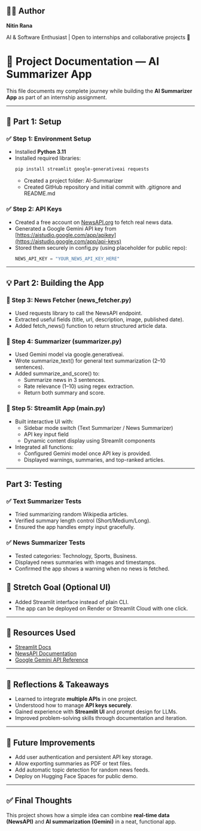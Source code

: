 ## 🧑‍💻 Author
**Nitin Rana**

AI & Software Enthusiast | Open to internships and collaborative projects 🤝
# 🧠 Project Documentation — AI Summarizer App

This file documents my complete journey while building the **AI Summarizer App** as part of an internship assignment.

---

## 🏁 Part 1: Setup

### ✅ Step 1: Environment Setup
- Installed **Python 3.11**
- Installed required libraries:
  ```bash
  pip install streamlit google-generativeai requests
  ```
  - Created a project folder: AI-Summarizer
  - Created GitHub repository and initial commit with .gitignore and README.md

### ✅ Step 2: API Keys
- Created a free account on [NewsAPI.org](https://newsapi.org/) to fetch real news data.
- Generated a Google Gemini API key from [https://aistudio.google.com/app/apikey](https://aistudio.google.com/app/api-keys)
- Stored them securely in config.py (using placeholder for public repo):
  ```python
  NEWS_API_KEY = "YOUR_NEWS_API_KEY_HERE"
  ```
---
  ## 💡 Part 2: Building the App

  ### 🧱 Step 3: News Fetcher (news_fetcher.py)
- Used requests library to call the NewsAPI endpoint.
- Extracted useful fields (title, url, description, image, published date).
- Added fetch_news() function to return structured article data.

### 🧠 Step 4: Summarizer (summarizer.py)
- Used Gemini model via google.generativeai.
- Wrote summarize_text() for general text summarization (2–10 sentences).
- Added summarize_and_score() to:
  - Summarize news in 3 sentences.
  - Rate relevance (1–10) using regex extraction.
  - Return both summary and score.

### 🧩 Step 5: Streamlit App (main.py)
- Built interactive UI with:
  - Sidebar mode switch (Text Summarizer / News Summarizer)
  - API key input field
  - Dynamic content display using Streamlit components
- Integrated all functions:
  - Configured Gemini model once API key is provided.
  - Displayed warnings, summaries, and top-ranked articles.
---
## Part 3: Testing
### ✅ Text Summarizer Tests
- Tried summarizing random Wikipedia articles.
- Verified summary length control (Short/Medium/Long).
- Ensured the app handles empty input gracefully.

### ✅ News Summarizer Tests
- Tested categories: Technology, Sports, Business.
- Displayed news summaries with images and timestamps.
- Confirmed the app shows a warning when no news is fetched.

## 🌱 Stretch Goal (Optional UI)
- Added Streamlit interface instead of plain CLI.
- The app can be deployed on Render or Streamlit Cloud with one click.

---

## 🔎 Resources Used

- [Streamlit Docs](https://docs.streamlit.io/)
- [NewsAPI Documentation](https://newsapi.org/docs)
- [Google Gemini API Reference](https://ai.google.dev/)

---

## 🎯 Reflections & Takeaways
- Learned to integrate **multiple APIs** in one project.
- Understood how to manage **API keys securely**.
- Gained experience with **Streamlit UI** and prompt design for LLMs.
- Improved problem-solving skills through documentation and iteration.

---

## 🔮 Future Improvements
- Add user authentication and persistent API key storage.
- Allow exporting summaries as PDF or text files.
- Add automatic topic detection for random news feeds.
- Deploy on Hugging Face Spaces for public demo.

---

## ✅ Final Thoughts
This project shows how a simple idea can combine **real-time data (NewsAPI)** and **AI summarization (Gemini)** in a neat, functional app.
